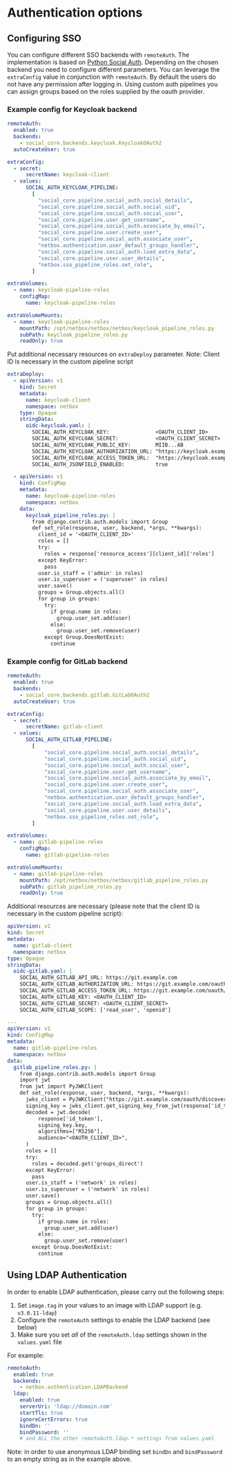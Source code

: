 # Authentication options

## Configuring SSO

You can configure different SSO backends with `remoteAuth`.
The implementation is based on [Python Social Auth](https://python-social-auth.readthedocs.io/en/latest/backends/index.html#supported-backends).
Depending on the chosen backend you need to configure different parameters.
You can leverage the `extraConfig` value in conjunction with `remoteAuth`.
By default the users do not have any permission after logging in.
Using custom auth pipelines you can assign groups based on the roles supplied by the oauth provider.

### Example config for Keycloak backend

```yaml
remoteAuth:
  enabled: true
  backends:
    - social_core.backends.keycloak.KeycloakOAuth2
  autoCreateUser: true

extraConfig:
  - secret:
      secretName: keycloak-client
  - values:
      SOCIAL_AUTH_KEYCLOAK_PIPELINE:
        [
          "social_core.pipeline.social_auth.social_details",
          "social_core.pipeline.social_auth.social_uid",
          "social_core.pipeline.social_auth.social_user",
          "social_core.pipeline.user.get_username",
          "social_core.pipeline.social_auth.associate_by_email",
          "social_core.pipeline.user.create_user",
          "social_core.pipeline.social_auth.associate_user",
          "netbox.authentication.user_default_groups_handler",
          "social_core.pipeline.social_auth.load_extra_data",
          "social_core.pipeline.user.user_details",
          "netbox.sso_pipeline_roles.set_role",
        ]

extraVolumes:
  - name: keycloak-pipeline-roles
    configMap:
      name: keycloak-pipeline-roles

extraVolumeMounts:
  - name: keycloak-pipeline-roles
    mountPath: /opt/netbox/netbox/netbox/keycloak_pipeline_roles.py
    subPath: keycloak_pipeline_roles.py
    readOnly: true
```

Put additional necessary resources on `extraDeploy` parameter.
Note: Client ID is necessary in the custom pipeline script

```yaml
extraDeploy:
  - apiVersion: v1
    kind: Secret
    metadata:
      name: keycloak-client
      namespace: netbox
    type: Opaque
    stringData:
      oidc-keycloak.yaml: |
        SOCIAL_AUTH_KEYCLOAK_KEY:               <OAUTH_CLIENT_ID>
        SOCIAL_AUTH_KEYCLOAK_SECRET:            <OAUTH_CLIENT_SECRET>
        SOCIAL_AUTH_KEYCLOAK_PUBLIC_KEY:        MIIB...AB
        SOCIAL_AUTH_KEYCLOAK_AUTHORIZATION_URL: "https://keycloak.example.com/realms/<REALM_ID>/protocol/openid-connect/auth"
        SOCIAL_AUTH_KEYCLOAK_ACCESS_TOKEN_URL:  "https://keycloak.example.com/realms/<REALM_ID>/protocol/openid-connect/token"
        SOCIAL_AUTH_JSONFIELD_ENABLED:          true

  - apiVersion: v1
    kind: ConfigMap
    metadata:
      name: keycloak-pipeline-roles
      namespace: netbox
    data:
      keycloak_pipeline_roles.py: |
        from django.contrib.auth.models import Group
        def set_role(response, user, backend, *args, **kwargs):
          client_id = '<OAUTH_CLIENT_ID>'
          roles = []
          try:
            roles = response['resource_access'][client_id]['roles']
          except KeyError:
            pass
          user.is_staff = ('admin' in roles)
          user.is_superuser = ('superuser' in roles)
          user.save()
          groups = Group.objects.all()
          for group in groups:
            try:
              if group.name in roles:
                group.user_set.add(user)
              else:
                group.user_set.remove(user)
            except Group.DoesNotExist:
              continue
```

### Example config for GitLab backend
```yaml
remoteAuth:
  enabled: true
  backends:
    - social_core.backends.gitlab.GitLabOAuth2
  autoCreateUser: true

extraConfig:
  - secret:
      secretName: gitlab-client
  - values:
      SOCIAL_AUTH_GITLAB_PIPELINE:
        [
            "social_core.pipeline.social_auth.social_details",
            "social_core.pipeline.social_auth.social_uid",
            "social_core.pipeline.social_auth.social_user",
            "social_core.pipeline.user.get_username",
            "social_core.pipeline.social_auth.associate_by_email",
            "social_core.pipeline.user.create_user",
            "social_core.pipeline.social_auth.associate_user",
            "netbox.authentication.user_default_groups_handler",
            "social_core.pipeline.social_auth.load_extra_data",
            "social_core.pipeline.user.user_details",
            "netbox.sso_pipeline_roles.set_role",
        ]

extraVolumes:
  - name: gitlab-pipeline-roles
    configMap:
      name: gitlab-pipeline-roles

extraVolumeMounts:
  - name: gitlab-pipeline-roles
    mountPath: /opt/netbox/netbox/netbox/gitlab_pipeline_roles.py
    subPath: gitlab_pipeline_roles.py
    readOnly: true
```

Additional resources are necessary (please note that the client ID is necessary in the custom pipeline script):

```yaml
apiVersion: v1
kind: Secret
metadata:
  name: gitlab-client
  namespace: netbox
type: Opaque
stringData:
  oidc-gitlab.yaml: |
    SOCIAL_AUTH_GITLAB_API_URL: https://git.example.com
    SOCIAL_AUTH_GITLAB_AUTHORIZATION_URL: https://git.example.com/oauth/authorize
    SOCIAL_AUTH_GITLAB_ACCESS_TOKEN_URL: https://git.example.com/oauth/token
    SOCIAL_AUTH_GITLAB_KEY: <OAUTH_CLIENT_ID>
    SOCIAL_AUTH_GITLAB_SECRET: <OAUTH_CLIENT_SECRET>
    SOCIAL_AUTH_GITLAB_SCOPE: ['read_user', 'openid']

---
apiVersion: v1
kind: ConfigMap
metadata:
  name: gitlab-pipeline-roles
  namespace: netbox
data:
  gitlab_pipeline_roles.py: |
    from django.contrib.auth.models import Group
    import jwt
    from jwt import PyJWKClient
    def set_role(response, user, backend, *args, **kwargs):
      jwks_client = PyJWKClient("https://git.example.com/oauth/discovery/keys")
      signing_key = jwks_client.get_signing_key_from_jwt(response['id_token'])
      decoded = jwt.decode(
          response['id_token'],
          signing_key.key,
          algorithms=["RS256"],
          audience="<OAUTH_CLIENT_ID>",
      )
      roles = []
      try:
        roles = decoded.get('groups_direct')
      except KeyError:
        pass
      user.is_staff = ('network' in roles)
      user.is_superuser = ('network' in roles)
      user.save()
      groups = Group.objects.all()
      for group in groups:
        try:
          if group.name in roles:
            group.user_set.add(user)
          else:
            group.user_set.remove(user)
        except Group.DoesNotExist:
          continue
```

## Using LDAP Authentication

In order to enable LDAP authentication, please carry out the following steps:

1. Set `image.tag` in your values to an image with LDAP support (e.g. `v3.0.11-ldap`)
2. Configure the `remoteAuth` settings to enable the LDAP backend (see below)
3. Make sure you set *all* of the `remoteAuth.ldap` settings shown in the `values.yaml` file

For example:

```yaml
remoteAuth:
  enabled: true
  backends:
    - netbox.authentication.LDAPBackend
  ldap:
    enabled: true
    serverUri: 'ldap://domain.com'
    startTls: true
    ignoreCertErrors: true
    bindDn: ''
    bindPassword: ''
    # and ALL the other remoteAuth.ldap.* settings from values.yaml
```

Note: in order to use anonymous LDAP binding set `bindDn` and `bindPassword`
to an empty string as in the example above.